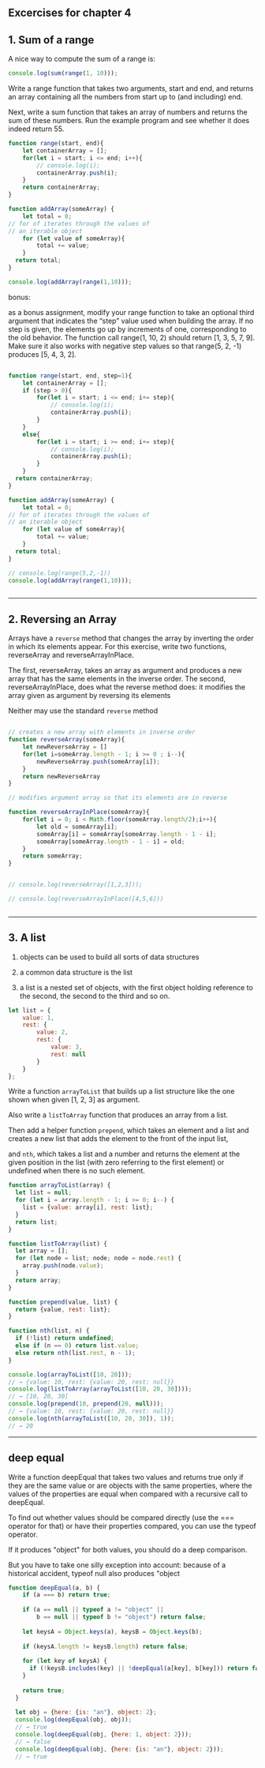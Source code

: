 ## Excercises for chapter 4 

## 1. Sum of a range 

A nice way to compute the sum of a range is:

```js 
console.log(sum(range(1, 10)));

```
Write a range function that takes two arguments, start and end, and returns
an array containing all the numbers from start up to (and including) end.

Next, write a sum function that takes an array of numbers and returns the
sum of these numbers. Run the example program and see whether it does
indeed return 55.

```js 
function range(start, end){
    let containerArray = [];
    for(let i = start; i <= end; i++){
        // console.log(i);
        containerArray.push(i);
    }
    return containerArray;
}

function addArray(someArray) {
    let total = 0;
// for of iterates through the values of 
// an iterable object
    for (let value of someArray){
        total += value;
    }
  return total;
}

console.log(addArray(range(1,10)));

```

bonus: 

as a bonus assignment, modify your range function to take an optional third
argument that indicates the “step” value used when building the array. If no
step is given, the elements go up by increments of one, corresponding to the
old behavior. The function call range(1, 10, 2) should return [1, 3, 5, 7,
9]. Make sure it also works with negative step values so that range(5, 2, -1)
produces [5, 4, 3, 2].

```js

function range(start, end, step=1){
    let containerArray = [];
    if (step > 0){
        for(let i = start; i <= end; i+= step){
            // console.log(i);
            containerArray.push(i);
        }
    }
    else{
        for(let i = start; i >= end; i+= step){
            // console.log(i);
            containerArray.push(i);
        }
    }
  return containerArray;
}

function addArray(someArray) {
    let total = 0;
// for of iterates through the values of 
// an iterable object
    for (let value of someArray){
        total += value;
    }
  return total;
}

// console.log(range(5,2,-1))
console.log(addArray(range(1,10)));



```
---

## 2. Reversing an Array 

Arrays have a `reverse` method that changes the array by inverting the order in
which its elements appear. For this exercise, write two functions, reverseArray
and reverseArrayInPlace.

The first, reverseArray, takes an array as argument
and produces a new array that has the same elements in the inverse order. The
second, reverseArrayInPlace, does what the reverse method does: it modifies
the array given as argument by reversing its elements

Neither may use the
standard `reverse` method

```js

// creates a new array with elements in inverse order
function reverseArray(someArray){
    let newReverseArray = []
    for(let i=someArray.length - 1; i >= 0 ; i--){
        newReverseArray.push(someArray[i]);
    }
    return newReverseArray
}

// modifies argument array so that its elements are in reverse

function reverseArrayInPlace(someArray){
    for(let i = 0; i < Math.floor(someArray.length/2);i++){
        let old = someArray[i];
        someArray[i] = someArray[someArray.length - 1 - i];
        someArray[someArray.length - 1 - i] = old;
    }
    return someArray;
}


// console.log(reverseArray([1,2,3]));

// console.log(reverseArrayInPlace([4,5,6]))



```

---

## 3. A list 

1. objects can be used to build all sorts of data structures 

2. a common data structure is the list

3. a list is a nested set of objects, with the first object holding reference to the second, the second to the third and so on. 

```js 
let list = {
    value: 1,
    rest: {
        value: 2,
        rest: {
            value: 3,
            rest: null
        }
    }
};


```

Write a function `arrayToList` that builds up a list structure like the one shown when given [1, 2, 3] as argument.

Also write a `listToArray` function that produces an array from a list.


Then add a helper function `prepend`, which takes an element and a list and creates a new list that adds the element to the
front of the input list, 

and `nth`, which takes a list and a number and returns the element at the given position in the list (with zero referring to the first element) or undefined when there is no such element.

```js
function arrayToList(array) {
  let list = null;
  for (let i = array.length - 1; i >= 0; i--) {
    list = {value: array[i], rest: list};
  }
  return list;
}

function listToArray(list) {
  let array = [];
  for (let node = list; node; node = node.rest) {
    array.push(node.value);
  }
  return array;
}

function prepend(value, list) {
  return {value, rest: list};
}

function nth(list, n) {
  if (!list) return undefined;
  else if (n == 0) return list.value;
  else return nth(list.rest, n - 1);
}

console.log(arrayToList([10, 20]));
// → {value: 10, rest: {value: 20, rest: null}}
console.log(listToArray(arrayToList([10, 20, 30])));
// → [10, 20, 30]
console.log(prepend(10, prepend(20, null)));
// → {value: 10, rest: {value: 20, rest: null}}
console.log(nth(arrayToList([10, 20, 30]), 1));
// → 20

```


---

## deep equal 

Write a function deepEqual that takes two values and returns true only if they are the same value or are objects with the same properties, where the values of the properties are equal when compared with a recursive call to deepEqual.

To find out whether values should be compared directly (use the === operator for that) or have their properties compared, you can use the typeof operator.

If it produces "object" for both values, you should do a deep comparison.

But you have to take one silly exception into account: because of a historical
accident, typeof null also produces "object


```js
function deepEqual(a, b) {
    if (a === b) return true;
    
    if (a == null || typeof a != "object" ||
        b == null || typeof b != "object") return false;
  
    let keysA = Object.keys(a), keysB = Object.keys(b);
  
    if (keysA.length != keysB.length) return false;
  
    for (let key of keysA) {
      if (!keysB.includes(key) || !deepEqual(a[key], b[key])) return false;
    }
  
    return true;
  }
  
  let obj = {here: {is: "an"}, object: 2};
  console.log(deepEqual(obj, obj));
  // → true
  console.log(deepEqual(obj, {here: 1, object: 2}));
  // → false
  console.log(deepEqual(obj, {here: {is: "an"}, object: 2}));
  // → true

```
